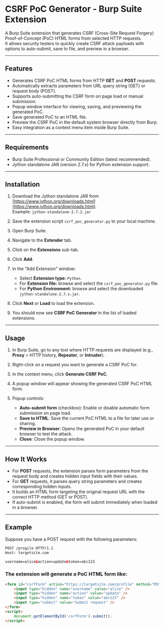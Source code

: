 # CSRF PoC Generator - Burp Suite Extension

A Burp Suite extension that generates CSRF (Cross-Site Request Forgery) Proof-of-Concept (PoC) HTML forms from selected HTTP requests.  
It allows security testers to quickly create CSRF attack payloads with options to auto-submit, save to file, and preview in a browser.

---

## Features

- Generates CSRF PoC HTML forms from HTTP **GET** and **POST** requests.
- Automatically extracts parameters from URL query string (GET) or request body (POST).
- Supports auto-submitting the CSRF form on page load or manual submission.
- Popup window interface for viewing, saving, and previewing the generated PoC.
- Save generated PoC to an HTML file.
- Preview the CSRF PoC in the default system browser directly from Burp.
- Easy integration as a context menu item inside Burp Suite.

---

## Requirements

- Burp Suite Professional or Community Edition (latest recommended).
- Jython standalone JAR (version 2.7.x) for Python extension support.

---

## Installation

1. Download the Jython standalone JAR from [https://www.jython.org/downloads.html](https://www.jython.org/downloads.html).  
   Example: `jython-standalone-2.7.2.jar`

2. Save the extension script `csrf_poc_generator.py` to your local machine.

3. Open Burp Suite.

4. Navigate to the **Extender** tab.

5. Click on the **Extensions** sub-tab.

6. Click **Add**.

7. In the "Add Extension" window:  
   - Select **Extension type:** `Python`.  
   - For **Extension file:** browse and select the `csrf_poc_generator.py` file.  
   - For **Python Environment:** browse and select the downloaded `jython-standalone-2.7.x.jar`.

8. Click **Next** or **Load** to load the extension.

9. You should now see **CSRF PoC Generator** in the list of loaded extensions.

---

## Usage

1. In Burp Suite, go to any tool where HTTP requests are displayed (e.g., **Proxy** > HTTP history, **Repeater**, or **Intruder**).

2. Right-click on a request you want to generate a CSRF PoC for.

3. In the context menu, click **Generate CSRF PoC**.

4. A popup window will appear showing the generated CSRF PoC HTML form.

5. Popup controls:  
   - **Auto-submit form** (checkbox): Enable or disable automatic form submission on page load.  
   - **Save to HTML**: Save the current PoC HTML to a file for later use or sharing.  
   - **Preview in Browser**: Opens the generated PoC in your default browser to test the attack.  
   - **Close**: Close the popup window.

---

## How It Works

- For **POST** requests, the extension parses form parameters from the request body and creates hidden input fields with their values.
- For **GET** requests, it parses query string parameters and creates corresponding hidden inputs.
- It builds an HTML form targeting the original request URL with the correct HTTP method (GET or POST).
- If auto-submit is enabled, the form will submit immediately when loaded in a browser.

---

## Example

Suppose you have a POST request with the following parameters:

```html
POST /progile HTTP/1.1
Host: targetsite.com

username=alice&action=update&token=abc123
```

### The extension will generate a PoC HTML form like:

```html
<form id="csrfForm" action="https://targetsite.com/profile" method="POST">
    <input type="hidden" name="username" value="alice" />
    <input type="hidden" name="action" value="update" />
    <input type="hidden" name="token" value="abc123" />
    <input type="submit" value="Submit request" />
</form>
<script>
    document.getElementById('csrfForm').submit();
</script>
```

